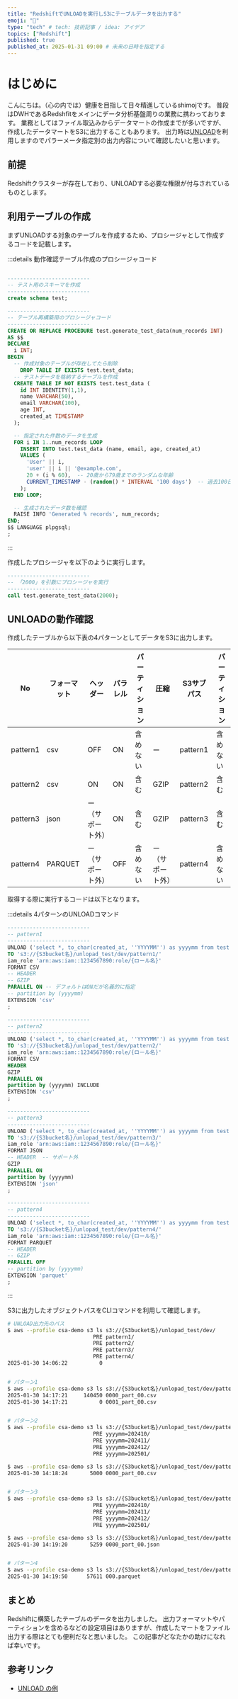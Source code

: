 ```yaml
---
title: "RedshiftでUNLOADを実行しS3にテーブルデータを出力する"
emoji: "🌊"
type: "tech" # tech: 技術記事 / idea: アイデア
topics: ["Redshift"]
published: true
published_at: 2025-01-31 09:00 # 未来の日時を指定する
---
```


# はじめに
こんにちは。（心の内では）健康を目指して日々精進しているshimojです。
普段はDWHであるRedshfitをメインにデータ分析基盤周りの業務に携わっております。
業務としてはファイル取込みからデータマートの作成までが多いですが、作成したデータマートをS3に出力することもあります。
出力時は[UNLOAD](https://docs.aws.amazon.com/ja_jp/redshift/latest/dg/r_UNLOAD.html)を利用しますのでパラーメータ指定別の出力内容について確認したいと思います。

## 前提
Redshiftクラスターが存在しており、UNLOADする必要な権限が付与されているものとします。

## 利用テーブルの作成
まずUNLOADする対象のテーブルを作成するため、プロシージャとして作成するコードを記載します。

:::details 動作確認テーブル作成のプロシージャコード
```sql

--------------------------
-- テスト用のスキーマを作成
--------------------------
create schema test;

--------------------------
-- テーブル再構築用のプロシージャコード
--------------------------
CREATE OR REPLACE PROCEDURE test.generate_test_data(num_records INT)
AS $$
DECLARE
  i INT;
BEGIN
  -- 作成対象のテーブルが存在してたら削除
	DROP TABLE IF EXISTS test.test_data;
  -- テストデータを格納するテーブルを作成
  CREATE TABLE IF NOT EXISTS test.test_data (
    id INT IDENTITY(1,1),
    name VARCHAR(50),
    email VARCHAR(100),
    age INT,
    created_at TIMESTAMP
  );

  -- 指定された件数のデータを生成
  FOR i IN 1..num_records LOOP
    INSERT INTO test.test_data (name, email, age, created_at)
    VALUES (
      'User' || i,
      'user' || i || '@example.com',
      20 + (i % 60),  -- 20歳から79歳までのランダムな年齢
      CURRENT_TIMESTAMP - (random() * INTERVAL '100 days')  -- 過去100日以内のランダムな日付
    );
  END LOOP;

  -- 生成されたデータ数を確認
  RAISE INFO 'Generated % records', num_records;
END;
$$ LANGUAGE plpgsql;
;

```
:::

作成したプロシージャを以下のように実行します。

```sql
--------------------------
-- 「2000」を引数にプロシージャを実行
--------------------------
call test.generate_test_data(2000);
```

## UNLOADの動作確認
作成したテーブルから以下表の4パターンとしてデータをS3に出力します。

| No | フォーマット | ヘッダー | パラレル | パーティション | 圧縮 | S3サブパス | パーティション |
| --- | --- | --- | --- | --- | --- | --- | --- |
| pattern1 | csv | OFF | ON | 含めない | ー | pattern1 | 含めない |
| pattern2 | csv | ON | ON | 含む | GZIP | pattern2 | 含む |
| pattern3 | json | ー（サポート外） | ON | 含む | GZIP | pattern3 | 含む |
| pattern4 | PARQUET | ー（サポート外） | OFF | 含めない | ー（サポート外） | pattern4 | 含めない |

取得する際に実行するコードは以下となります。

:::details 4パターンのUNLOADコマンド
```sql
--------------------------
-- pattern1
--------------------------
UNLOAD ('select *, to_char(created_at, ''YYYYMM'') as yyyymm from test.test_data')
TO 's3://{S3bucket名}/unlopad_test/dev/pattern1/'
iam_role 'arn:aws:iam::1234567890:role/{ロール名}'
FORMAT CSV
-- HEADER
-- GZIP
PARALLEL ON -- デフォルトはONだが名義的に指定
-- partition by (yyyymm)
EXTENSION 'csv'
;

--------------------------
-- pattern2
--------------------------
UNLOAD ('select *, to_char(created_at, ''YYYYMM'') as yyyymm from test.test_data')
TO 's3://{S3bucket名}/unlopad_test/dev/pattern2/'
iam_role 'arn:aws:iam::1234567890:role/{ロール名}'
FORMAT CSV
HEADER
GZIP
PARALLEL ON
partition by (yyyymm) INCLUDE
EXTENSION 'csv'
;

--------------------------
-- pattern3
--------------------------
UNLOAD ('select *, to_char(created_at, ''YYYYMM'') as yyyymm from test.test_data')
TO 's3://{S3bucket名}/unlopad_test/dev/pattern3/'
iam_role 'arn:aws:iam::1234567890:role/{ロール名}'
FORMAT JSON
-- HEADER  -- サポート外
GZIP
PARALLEL ON
partition by (yyyymm)
EXTENSION 'json'
;

--------------------------
-- pattern4
--------------------------
UNLOAD ('select *, to_char(created_at, ''YYYYMM'') as yyyymm from test.test_data')
TO 's3://{S3bucket名}/unlopad_test/dev/pattern4/'
iam_role 'arn:aws:iam::1234567890:role/{ロール名}'
FORMAT PARQUET
-- HEADER
-- GZIP
PARALLEL OFF
-- partition by (yyyymm)
EXTENSION 'parquet'
;

```
:::

S3に出力したオブジェクトパスをCLIコマンドを利用して確認します。
```sh
# UNLOAD出力先のパス
$ aws --profile csa-demo s3 ls s3://{S3bucket名}/unlopad_test/dev/
                           PRE pattern1/
                           PRE pattern2/
                           PRE pattern3/
                           PRE pattern4/
2025-01-30 14:06:22          0 


# パターン1
$ aws --profile csa-demo s3 ls s3://{S3bucket名}/unlopad_test/dev/pattern1/
2025-01-30 14:17:21     140450 0000_part_00.csv
2025-01-30 14:17:21          0 0001_part_00.csv


# パターン2
$ aws --profile csa-demo s3 ls s3://{S3bucket名}/unlopad_test/dev/pattern2/
                           PRE yyyymm=202410/
                           PRE yyyymm=202411/
                           PRE yyyymm=202412/
                           PRE yyyymm=202501/

$ aws --profile csa-demo s3 ls s3://{S3bucket名}/unlopad_test/dev/pattern2/yyyymm=202410/
2025-01-30 14:18:24       5000 0000_part_00.csv


# パターン3
$ aws --profile csa-demo s3 ls s3://{S3bucket名}/unlopad_test/dev/pattern3/              
                           PRE yyyymm=202410/
                           PRE yyyymm=202411/
                           PRE yyyymm=202412/
                           PRE yyyymm=202501/

$ aws --profile csa-demo s3 ls s3://{S3bucket名}/unlopad_test/dev/pattern3/yyyymm=202410/
2025-01-30 14:19:20       5259 0000_part_00.json


# パターン4
$ aws --profile csa-demo s3 ls s3://{S3bucket名}/unlopad_test/dev/pattern4/              
2025-01-30 14:19:50      57611 000.parquet

```

## まとめ
Redshiftに構築したテーブルのデータを出力しました。
出力フォーマットやパーティションを含めるなどの設定項目はありますが、作成したマートをファイル出力する際はとても便利だなと思いました。
この記事がどなたかの助けになれば幸いです。

## 参考リンク
- [UNLOAD の例](https://docs.aws.amazon.com/ja_jp/redshift/latest/dg/r_UNLOAD_command_examples.html)

